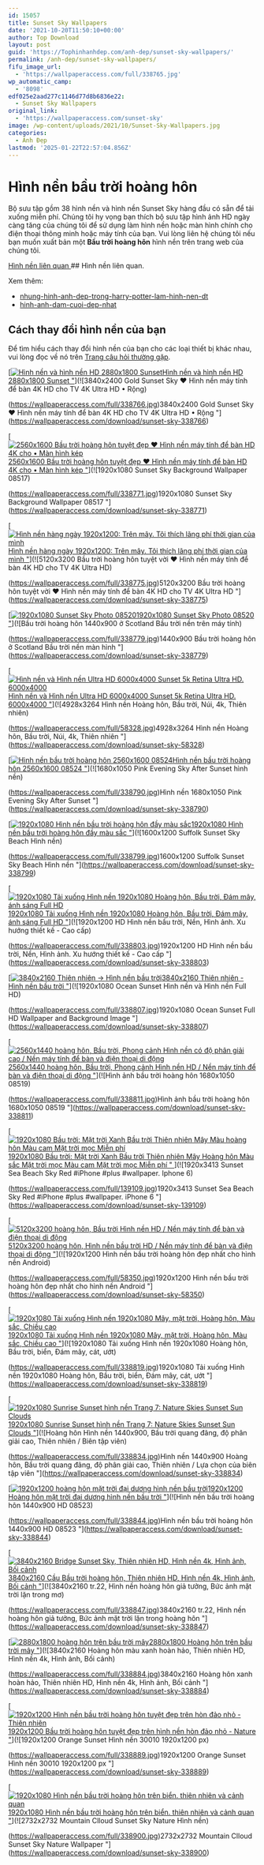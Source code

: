 ```yaml
---
id: 15057
title: Sunset Sky Wallpapers
date: '2021-10-20T11:50:10+00:00'
author: Top Download
layout: post
guid: 'https://Tophinhanhdep.com/anh-dep/sunset-sky-wallpapers/'
permalink: /anh-dep/sunset-sky-wallpapers/
fifu_image_url:
  - 'https://wallpaperaccess.com/full/338765.jpg'
wp_automatic_camp:
  - '8098'
edf025e2aad277c1146d77d8b6836e22:
  - Sunset Sky Wallpapers
original_link:
  - 'https://wallpaperaccess.com/sunset-sky'
image: /wp-content/uploads/2021/10/Sunset-Sky-Wallpapers.jpg
categories:
  - Ảnh Đẹp
lastmod: '2025-01-22T22:57:04.856Z'
---
```

# Hình nền bầu trời hoàng hôn

Bộ sưu tập gồm 38 hình nền và hình nền Sunset Sky hàng đầu có sẵn để tải xuống miễn phí. Chúng tôi hy vọng bạn thích bộ sưu tập hình ảnh HD ngày càng tăng của chúng tôi để sử dụng làm hình nền hoặc màn hình chính cho điện thoại thông minh hoặc máy tính của bạn. Vui lòng liên hệ chúng tôi nếu bạn muốn xuất bản một **Bầu trời hoàng hôn** hình nền trên trang web của chúng tôi.

[Hình nền liên quan ](#related) ## Hình nền liên quan.

   
 Xem thêm:

   
- [nhung-hinh-anh-dep-trong-harry-potter-lam-hinh-nen-dt](https://tophinhanhdep.com/hinh-nen-dep/nhung-hinh-anh-dep-trong-harry-potter-lam-hinh-nen-dt/)
- [hinh-anh-dam-cuoi-dep-nhat](https://tophinhanhdep.com/anh-tinh-yeu/hinh-anh-dam-cuoi-dep-nhat/)

## Cách thay đổi hình nền của bạn

Để tìm hiểu cách thay đổi hình nền của bạn cho các loại thiết bị khác nhau, vui lòng đọc về nó trên [Trang câu hỏi thường gặp](https://tophinhanhdep.com/faq/).

  
[[![Hình nền và hình nền HD 2880x1800 Sunset](https://wallpaperaccess.com/full/338765.jpg)Hình nền và hình nền HD 2880x1800 Sunset "](https://wallpaperaccess.com/download/sunset-sky-338765)](![3840x2400 Gold Sunset Sky ❤ Hình nền máy tính để bàn 4K HD cho TV 4K Ultra HD • Rộng)

(https://wallpaperaccess.com/full/338766.jpg)3840x2400 Gold Sunset Sky ❤ Hình nền máy tính để bàn 4K HD cho TV 4K Ultra HD • Rộng "](https://wallpaperaccess.com/download/sunset-sky-338766)

[[![2560x1600 Bầu trời hoàng hôn tuyệt đẹp ❤ Hình nền máy tính để bàn HD 4K cho • Màn hình kép](https://wallpaperaccess.com/full/338769.jpg)2560x1600 Bầu trời hoàng hôn tuyệt đẹp ❤ Hình nền máy tính để bàn HD 4K cho • Màn hình kép "](https://wallpaperaccess.com/download/sunset-sky-338769)](![1920x1080 Sunset Sky Background Wallpaper 08517)

(https://wallpaperaccess.com/full/338771.jpg)1920x1080 Sunset Sky Background Wallpaper 08517 "](https://wallpaperaccess.com/download/sunset-sky-338771)

[[![Hình nền hàng ngày 1920x1200: Trên mây.  Tôi thích lãng phí thời gian của mình](https://wallpaperaccess.com/full/338773.jpg)Hình nền hàng ngày 1920x1200: Trên mây. Tôi thích lãng phí thời gian của mình "](https://wallpaperaccess.com/download/sunset-sky-338773)](![5120x3200 Bầu trời hoàng hôn tuyệt vời ❤ Hình nền máy tính để bàn 4K HD cho TV 4K Ultra HD)

(https://wallpaperaccess.com/full/338775.jpg)5120x3200 Bầu trời hoàng hôn tuyệt vời ❤ Hình nền máy tính để bàn 4K HD cho TV 4K Ultra HD "](https://wallpaperaccess.com/download/sunset-sky-338775)

[[![1920x1080 Sunset Sky Photo 08520](https://wallpaperaccess.com/full/338777.jpg)1920x1080 Sunset Sky Photo 08520 "](https://wallpaperaccess.com/download/sunset-sky-338777)](![Bầu trời hoàng hôn 1440x900 ở Scotland Bầu trời nền trên máy tính)

(https://wallpaperaccess.com/full/338779.jpg)1440x900 Bầu trời hoàng hôn ở Scotland Bầu trời nền màn hình "](https://wallpaperaccess.com/download/sunset-sky-338779)

[[![Hình nền và Hình nền Ultra HD 6000x4000 Sunset 5k Retina Ultra HD.  6000x4000](https://wallpaperaccess.com/full/338785.jpg)Hình nền và Hình nền Ultra HD 6000x4000 Sunset 5k Retina Ultra HD. 6000x4000 "](https://wallpaperaccess.com/download/sunset-sky-338785)](![4928x3264 Hình nền Hoàng hôn, Bầu trời, Núi, 4k, Thiên nhiên)

(https://wallpaperaccess.com/full/58328.jpg)4928x3264 Hình nền Hoàng hôn, Bầu trời, Núi, 4k, Thiên nhiên "](https://wallpaperaccess.com/download/sunset-sky-58328)

[[![Hình nền bầu trời hoàng hôn 2560x1600 08524](https://wallpaperaccess.com/full/338787.jpg)Hình nền bầu trời hoàng hôn 2560x1600 08524 "](https://wallpaperaccess.com/download/sunset-sky-338787)](![1680x1050 Pink Evening Sky After Sunset hình nền)

(https://wallpaperaccess.com/full/338790.jpg)Hình nền 1680x1050 Pink Evening Sky After Sunset "](https://wallpaperaccess.com/download/sunset-sky-338790)

[[![1920x1080 Hình nền bầu trời hoàng hôn đầy màu sắc](https://wallpaperaccess.com/full/338796.jpg)1920x1080 Hình nền bầu trời hoàng hôn đầy màu sắc "](https://wallpaperaccess.com/download/sunset-sky-338796)](![1600x1200 Suffolk Sunset Sky Beach Hình nền)

(https://wallpaperaccess.com/full/338799.jpg)1600x1200 Suffolk Sunset Sky Beach Hình nền "](https://wallpaperaccess.com/download/sunset-sky-338799)

[[![1920x1080 Tải xuống Hình nền 1920x1080 Hoàng hôn, Bầu trời, Đám mây, ánh sáng Full HD](https://wallpaperaccess.com/full/338801.jpg)1920x1080 Tải xuống Hình nền 1920x1080 Hoàng hôn, Bầu trời, Đám mây, ánh sáng Full HD "](https://wallpaperaccess.com/download/sunset-sky-338801)](![1920x1200 HD Hình nền bầu trời, Nền, Hình ảnh.  Xu hướng thiết kế - Cao cấp)

(https://wallpaperaccess.com/full/338803.jpg)1920x1200 HD Hình nền bầu trời, Nền, Hình ảnh. Xu hướng thiết kế - Cao cấp "](https://wallpaperaccess.com/download/sunset-sky-338803)

[[![3840x2160 Thiên nhiên -> Hình nền bầu trời]()3840x2160 Thiên nhiên - Hình nền bầu trời "](https://wallpaperaccess.com/download/sunset-sky-338804)](![1920x1080 Ocean Sunset Hình nền và Hình nền Full HD)

(https://wallpaperaccess.com/full/338807.jpg)1920x1080 Ocean Sunset Full HD Wallpaper and Background Image "](https://wallpaperaccess.com/download/sunset-sky-338807)

[[![2560x1440 hoàng hôn, Bầu trời, Phong cảnh Hình nền có độ phân giải cao / Nền máy tính để bàn và điện thoại di động](https://wallpaperaccess.com/full/338808.jpg)2560x1440 hoàng hôn, Bầu trời, Phong cảnh Hình nền HD / Nền máy tính để bàn và điện thoại di động "](https://wallpaperaccess.com/download/sunset-sky-338808)](![Hình ảnh bầu trời hoàng hôn 1680x1050 08519)

(https://wallpaperaccess.com/full/338811.jpg)Hình ảnh bầu trời hoàng hôn 1680x1050 08519 "](https://wallpaperaccess.com/download/sunset-sky-338811)

[[![1920x1080 Bầu trời: Mặt trời Xanh Bầu trời Thiên nhiên Mây Màu hoàng hôn Màu cam Mặt trời mọc Miễn phí](https://wallpaperaccess.com/full/338813.jpg)1920x1080 Bầu trời: Mặt trời Xanh Bầu trời Thiên nhiên Mây Hoàng hôn Màu sắc Mặt trời mọc Màu cam Mặt trời mọc Miễn phí " ](https://wallpaperaccess.com/download/sunset-sky-338813)](![1920x3413 Sunset Sea Beach Sky Red #iPhone #plus #wallpaper.  Iphone 6)

(https://wallpaperaccess.com/full/139109.jpg)1920x3413 Sunset Sea Beach Sky Red #iPhone #plus #wallpaper. iPhone 6 "](https://wallpaperaccess.com/download/sunset-sky-139109)

[[![5120x3200 hoàng hôn, Bầu trời Hình nền HD / Nền máy tính để bàn và điện thoại di động](https://wallpaperaccess.com/full/338815.jpg)5120x3200 hoàng hôn, Hình nền bầu trời HD / Nền máy tính để bàn và điện thoại di động "](https://wallpaperaccess.com/download/sunset-sky-338815)](![1920x1200 Hình nền bầu trời hoàng hôn đẹp nhất cho hình nền Android)

(https://wallpaperaccess.com/full/58350.jpg)1920x1200 Hình nền bầu trời hoàng hôn đẹp nhất cho hình nền Android "](https://wallpaperaccess.com/download/sunset-sky-58350)

[[![1920x1080 Tải xuống Hình nền 1920x1080 Mây, mặt trời, Hoàng hôn, Màu sắc, Chiều cao](https://wallpaperaccess.com/full/338818.jpg)1920x1080 Tải xuống Hình nền 1920x1080 Mây, mặt trời, Hoàng hôn, Màu sắc, Chiều cao "](https://wallpaperaccess.com/download/sunset-sky-338818)](![1920x1080 Tải xuống Hình nền 1920x1080 Hoàng hôn, Bầu trời, biển, Đám mây, cát, ướt)

(https://wallpaperaccess.com/full/338819.jpg)1920x1080 Tải xuống Hình nền 1920x1080 Hoàng hôn, Bầu trời, biển, Đám mây, cát, ướt "](https://wallpaperaccess.com/download/sunset-sky-338819)

[[![1920x1080 Sunrise Sunset hình nền Trang 7: Nature Skies Sunset Sun Clouds](https://wallpaperaccess.com/full/338831.jpg)1920x1080 Sunrise Sunset hình nền Trang 7: Nature Skies Sunset Sun Clouds "](https://wallpaperaccess.com/download/sunset-sky-338831)](![Hoàng hôn Hình nền 1440x900, Bầu trời quang đãng, độ phân giải cao, Thiên nhiên / Biên tập viên)

(https://wallpaperaccess.com/full/338834.jpg)Hình nền 1440x900 Hoàng hôn, Bầu trời quang đãng, độ phân giải cao, Thiên nhiên / Lựa chọn của biên tập viên "](https://wallpaperaccess.com/download/sunset-sky-338834)

[[![1920x1200 hoàng hôn mặt trời đại dương hình nền bầu trời](https://wallpaperaccess.com/full/338840.jpg)1920x1200 Hoàng hôn mặt trời đại dương hình nền bầu trời "](https://wallpaperaccess.com/download/sunset-sky-338840)](![Hình nền bầu trời hoàng hôn 1440x900 HD 08523)

(https://wallpaperaccess.com/full/338844.jpg)Hình nền bầu trời hoàng hôn 1440x900 HD 08523 "](https://wallpaperaccess.com/download/sunset-sky-338844)

[[![3840x2160 Bridge Sunset Sky, Thiên nhiên HD, Hình nền 4k, Hình ảnh, Bối cảnh](https://wallpaperaccess.com/full/338846.jpg)3840x2160 Cầu Bầu trời hoàng hôn, Thiên nhiên HD, Hình nền 4k, Hình ảnh, Bối cảnh "](https://wallpaperaccess.com/download/sunset-sky-338846)](![3840x2160 tr.22, Hình nền hoàng hôn giả tưởng, Bức ảnh mặt trời lặn trong mơ)

(https://wallpaperaccess.com/full/338847.jpg)3840x2160 tr.22, Hình nền hoàng hôn giả tưởng, Bức ảnh mặt trời lặn trong hoàng hôn "](https://wallpaperaccess.com/download/sunset-sky-338847)

[[![2880x1800 hoàng hôn trên bầu trời mây](https://wallpaperaccess.com/full/338868.jpg)2880x1800 Hoàng hôn trên bầu trời mây "](https://wallpaperaccess.com/download/sunset-sky-338868)](![3840x2160 Hoàng hôn màu xanh hoàn hảo, Thiên nhiên HD, Hình nền 4k, Hình ảnh, Bối cảnh)

(https://wallpaperaccess.com/full/338884.jpg)3840x2160 Hoàng hôn xanh hoàn hảo, Thiên nhiên HD, Hình nền 4k, Hình ảnh, Bối cảnh "](https://wallpaperaccess.com/download/sunset-sky-338884)

[[![1920x1200 Hình nền bầu trời hoàng hôn tuyệt đẹp trên hòn đảo nhỏ - Thiên nhiên](https://wallpaperaccess.com/full/338886.jpg)1920x1200 Bầu trời hoàng hôn tuyệt đẹp trên hình nền hòn đảo nhỏ - Nature "](https://wallpaperaccess.com/download/sunset-sky-338886)](![1920x1200 Orange Sunset Hình nền 30010 1920x1200 px)

(https://wallpaperaccess.com/full/338889.jpg)1920x1200 Orange Sunset Hình nền 30010 1920x1200 px "](https://wallpaperaccess.com/download/sunset-sky-338889)

[[![1920x1080 Hình nền bầu trời hoàng hôn trên biển.  thiên nhiên và cảnh quan](https://wallpaperaccess.com/full/338892.jpg)1920x1080 Hình nền bầu trời hoàng hôn trên biển. thiên nhiên và cảnh quan "](https://wallpaperaccess.com/download/sunset-sky-338892)](![2732x2732 Mountain Clloud Sunset Sky Nature Hình nền)

(https://wallpaperaccess.com/full/338900.jpg)2732x2732 Mountain Clloud Sunset Sky Nature Wallpaper "](https://wallpaperaccess.com/download/sunset-sky-338900)
